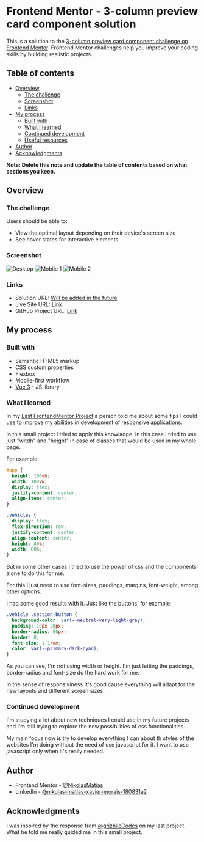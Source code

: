 # Frontend Mentor - 3-column preview card component solution

This is a solution to the [3-column preview card component challenge on Frontend Mentor](https://www.frontendmentor.io/challenges/3column-preview-card-component-pH92eAR2-). Frontend Mentor challenges help you improve your coding skills by building realistic projects.

## Table of contents

- [Overview](#overview)
    - [The challenge](#the-challenge)
    - [Screenshot](#screenshot)
    - [Links](#links)
- [My process](#my-process)
    - [Built with](#built-with)
    - [What I learned](#what-i-learned)
    - [Continued development](#continued-development)
    - [Useful resources](#useful-resources)
- [Author](#author)
- [Acknowledgments](#acknowledgments)

**Note: Delete this note and update the table of contents based on what sections you keep.**

## Overview

### The challenge

Users should be able to:

- View the optimal layout depending on their device's screen size
- See hover states for interactive elements

### Screenshot

![Desktop](./screenshot.png)
![Mobile 1](./Screenshot%20-%20mobile.png)
![Mobile 2](./Screenshot%20-%20mobile%202.png)



### Links

- Solution URL: [Will be added in the future](https://your-solution-url.com)
- Live Site URL: [Link](https://3-column-preview-ten.vercel.app/)
- GitHub Project URL: [Link](https://github.com/nikolasmatias/3-column-preview)

## My process

### Built with

- Semantic HTML5 markup
- CSS custom properties
- Flexbox
- Mobile-first workflow
- [Vue 3](https://v3.vuejs.org/) - JS library

### What I learned

In my [Last FrontendMentor Project](https://www.frontendmentor.io/solutions/reactjs-sass-flex-grid--mi9p_x9_)
a person told me about some tips I could use to improve my abilities in development of responsive applications.

In this small project I tried to apply this knowladge. In this case I tried to use just "witdh" and "height" in case of classes that would be used in my whole page.

For example:

```css
#app {
  height: 100vh;
  width: 100vw;
  display: flex;
  justify-content: center;
  align-items: center;
}

.vehicles {
  display: flex;
  flex-direction: row;
  justify-content: center;
  align-content: center;
  height: 80%;
  width: 80%;
}
```

But in some other cases I tried to use the power of css and the components alone to do this for me.

For this I just need to use font-sizes, paddings, margins, font-weight, among other options.

I had some good results with it. Just like the buttons, for example:

```css
.vehicle .section-button {
  background-color: var(--neutral-very-light-gray);
  padding: 10px 20px;
  border-radius: 50px;
  border: 0;
  font-size: 1.1rem;
  color: var(--primary-dark-cyan);
}
```

As you can see, I'm not using width or height. 
I'm just letting the paddings, border-radius and font-size do the hard work for me.

In the sense of responsiviness It's good cause everything will adapt for the new layouts and different screen sizes.

### Continued development

I'm studying a lot about new techniques I could use in my future projects
and I'm still trying to explore the new possibilities of css functionalities.

My main focus now is try to develop everything 
I can about th styles of the websites I'm doing without the need of use javascript for it.
I want to use javascript only when it's really needed.

## Author

- Frontend Mentor - [@NikolasMatias](https://www.frontendmentor.io/profile/NikolasMatias)
- LinkedIn - [@nikolas-matias-xavier-morais-180831a2](https://www.linkedin.com/in/nikolas-matias-xavier-morais-180831a2/)

## Acknowledgments


I was inspired by the response from [@grizhlieCodes](https://www.frontendmentor.io/profile/grizhlieCodes) on my last project. 
What he told me really guided me in this small project.